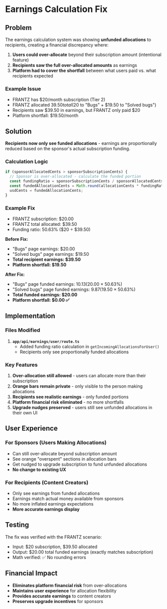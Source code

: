 # Earnings Calculation Fix

## Problem

The earnings calculation system was showing **unfunded allocations** to recipients, creating a financial discrepancy where:

1. **Users could over-allocate** beyond their subscription amount (intentional feature)
2. **Recipients saw the full over-allocated amounts** as earnings
3. **Platform had to cover the shortfall** between what users paid vs. what recipients expected

### Example Issue
- FRANTZ has $20/month subscription (Tier 2)
- FRANTZ allocated $39.50 total ($20 to "Bugs" + $19.50 to "Solved bugs")  
- Recipients saw $39.50 in earnings, but FRANTZ only paid $20
- Platform shortfall: $19.50/month

## Solution

**Recipients now only see funded allocations** - earnings are proportionally reduced based on the sponsor's actual subscription funding.

### Calculation Logic

```typescript
if (sponsorAllocatedCents > sponsorSubscriptionCents) {
  // Sponsor is over-allocated - calculate the funded portion
  const fundingRatio = sponsorSubscriptionCents / sponsorAllocatedCents;
  const fundedAllocationCents = Math.round(allocationCents * fundingRatio);
  usdCents = fundedAllocationCents;
}
```

### Example Fix
- FRANTZ subscription: $20.00
- FRANTZ total allocated: $39.50
- Funding ratio: 50.63% ($20 ÷ $39.50)

**Before Fix:**
- "Bugs" page earnings: $20.00
- "Solved bugs" page earnings: $19.50
- **Total recipient earnings: $39.50**
- **Platform shortfall: $19.50**

**After Fix:**
- "Bugs" page funded earnings: $10.13 ($20.00 × 50.63%)
- "Solved bugs" page funded earnings: $9.87 ($19.50 × 50.63%)
- **Total funded earnings: $20.00**
- **Platform shortfall: $0.00 ✅**

## Implementation

### Files Modified

1. **`app/api/earnings/user/route.ts`**
   - Added funding ratio calculation in `getIncomingAllocationsForUser()`
   - Recipients only see proportionally funded allocations

### Key Features

1. **Over-allocation still allowed** - users can allocate more than their subscription
2. **Orange bars remain private** - only visible to the person making allocations
3. **Recipients see realistic earnings** - only funded portions
4. **Platform financial risk eliminated** - no more shortfalls
5. **Upgrade nudges preserved** - users still see unfunded allocations in their own UI

## User Experience

### For Sponsors (Users Making Allocations)
- Can still over-allocate beyond subscription amount
- See orange "overspent" sections in allocation bars
- Get nudged to upgrade subscription to fund unfunded allocations
- **No change to existing UX**

### For Recipients (Content Creators)
- Only see earnings from funded allocations
- Earnings match actual money available from sponsors
- No more inflated earnings expectations
- **More accurate earnings display**

## Testing

The fix was verified with the FRANTZ scenario:
- Input: $20 subscription, $39.50 allocated
- Output: $20.00 total funded earnings (exactly matches subscription)
- Math verified: ✅ No rounding errors

## Financial Impact

- **Eliminates platform financial risk** from over-allocations
- **Maintains user experience** for allocation flexibility  
- **Provides accurate earnings** to content creators
- **Preserves upgrade incentives** for sponsors
